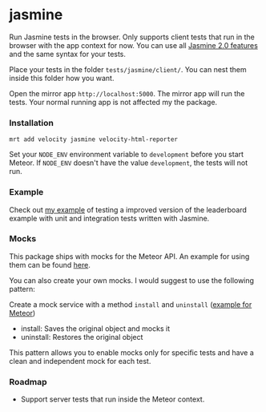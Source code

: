 # jasmine

Run Jasmine tests in the browser. Only supports client tests that run in the browser with the app context for now.
You can use all [Jasmine 2.0 features](http://jasmine.github.io/2.0/introduction.html) and the same syntax for your tests.

Place your tests in the folder `tests/jasmine/client/`. You can nest them inside this folder how you want.

Open the mirror app `http://localhost:5000`. The mirror app will run the tests.
Your normal running app is not affected my the package.

### Installation

```
mrt add velocity jasmine velocity-html-reporter
```

Set your `NODE_ENV` environment variable to `development` before you start Meteor.
If `NODE_ENV` doesn't have the value `development`, the tests will not run.

### Example

Check out [my example](https://github.com/Sanjo/velocity-example/tree/jasmine-example) of testing
a improved version of the leaderboard example with unit and integration tests written with Jasmine.

### Mocks

This package ships with mocks for the Meteor API.
An example for using them can be found [here](https://github.com/Sanjo/velocity-example/blob/jasmine-example/tests/jasmine/client/unit/LeaderboardSpec.js).

You can also create your own mocks. I would suggest to use the following pattern:

Create a mock service with a method `install` and `uninstall` ([example for Meteor](https://github.com/alanning/meteor-stubs/blob/master/index.js))

  * install: Saves the original object and mocks it
  * uninstall: Restores the original object
  
This pattern allows you to enable mocks only for specific tests and have a clean and independent mock for each test.

### Roadmap

* Support server tests that run inside the Meteor context.
